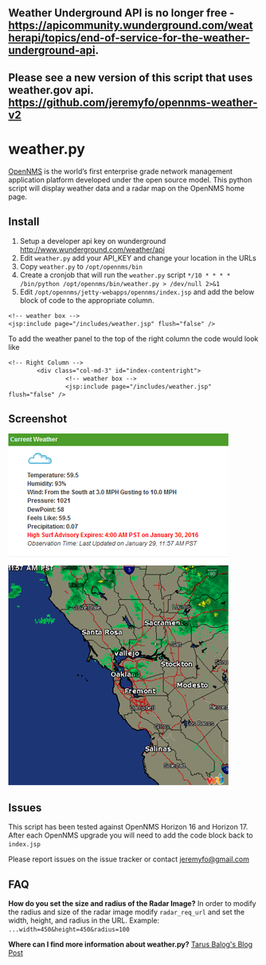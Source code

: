 ## Weather Underground API is no longer free - https://apicommunity.wunderground.com/weatherapi/topics/end-of-service-for-the-weather-underground-api.

## Please see a new version of this script that uses weather.gov api. https://github.com/jeremyfo/opennms-weather-v2

# weather.py

[OpenNMS](http://opennms.org) is the world’s first enterprise grade network management application platform developed under the open source model. This python script will display weather data and a radar map on the OpenNMS home page.

## Install
1. Setup a developer api key on wunderground http://www.wunderground.com/weather/api
2. Edit `weather.py` add your API_KEY and change your location in the URLs
3. Copy `weather.py` to `/opt/opennms/bin`
4. Create a cronjob that will run the `weather.py` script `*/10 * * * * /bin/python /opt/opennms/bin/weather.py > /dev/null 2>&1`
5. Edit `/opt/opennms/jetty-webapps/opennms/index.jsp` and add the below block of code to the appropriate column.
```
<!-- weather box -->
<jsp:include page="/includes/weather.jsp" flush="false" />
```
To add the weather panel to the top of the right column the code would look like
```
<!-- Right Column -->
        <div class="col-md-3" id="index-contentright">
                <!-- weather box -->
                <jsp:include page="/includes/weather.jsp" flush="false" />
```
## Screenshot
![weather.py screenshot](https://raw.githubusercontent.com/jeremyfo/opennms-weather/master/SCREENSHOT.PNG)

## Issues
This script has been tested against OpenNMS Horizon 16 and Horizon 17. After each OpenNMS upgrade you will need to add the code block back to `index.jsp`

Please report issues on the issue tracker or contact jeremyfo@gmail.com

## FAQ
**How do you set the size and radius of the Radar Image?**
In order to modify the radius and size of the radar image modify `radar_req_url` and set the width, height, and radius in the URL.
Example: `...width=450&height=450&radius=100`

**Where can I find more information about weather.py?**
[Tarus Balog's Blog Post](https://www.adventuresinoss.com/2016/02/01/add-a-weather-widget-to-opennms-home-screen)
